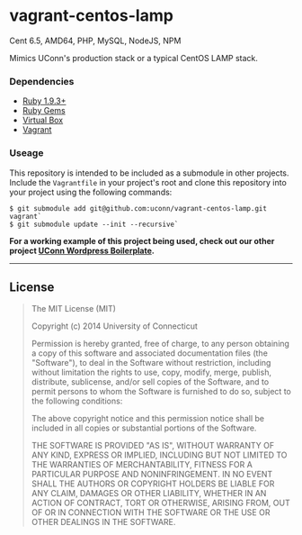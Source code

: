 vagrant-centos-lamp
=================

Cent 6.5, AMD64, PHP, MySQL, NodeJS, NPM

Mimics UConn's production stack or a typical CentOS LAMP stack.

### Dependencies

* [Ruby 1.9.3+](http://ruby-lang.org/)
* [Ruby Gems](http://rubygems.org/)
* [Virtual Box](https://www.virtualbox.org/)
* [Vagrant](https://www.vagrantup.com/)

### Useage

This repository is intended to be included as a submodule in other projects. Include the `Vagrantfile` in your project's root and clone this repository into your project using the following commands:

    $ git submodule add git@github.com:uconn/vagrant-centos-lamp.git vagrant`
    $ git submodule update --init --recursive`

__For a working example of this project being used, check out our other project [UConn Wordpress Boilerplate](https://github.com/uconn/uconn-wordpress-boilerplate).__

---

## License

> The MIT License (MIT)
>
> Copyright (c) 2014 University of Connecticut
>
> Permission is hereby granted, free of charge, to any person obtaining a copy
> of this software and associated documentation files (the "Software"), to deal
> in the Software without restriction, including without limitation the rights
> to use, copy, modify, merge, publish, distribute, sublicense, and/or sell
> copies of the Software, and to permit persons to whom the Software is
> furnished to do so, subject to the following conditions:
>
> The above copyright notice and this permission notice shall be included in all
> copies or substantial portions of the Software.
>
> THE SOFTWARE IS PROVIDED "AS IS", WITHOUT WARRANTY OF ANY KIND, EXPRESS OR
> IMPLIED, INCLUDING BUT NOT LIMITED TO THE WARRANTIES OF MERCHANTABILITY,
> FITNESS FOR A PARTICULAR PURPOSE AND NONINFRINGEMENT. IN NO EVENT SHALL THE
> AUTHORS OR COPYRIGHT HOLDERS BE LIABLE FOR ANY CLAIM, DAMAGES OR OTHER
> LIABILITY, WHETHER IN AN ACTION OF CONTRACT, TORT OR OTHERWISE, ARISING FROM,
> OUT OF OR IN CONNECTION WITH THE SOFTWARE OR THE USE OR OTHER DEALINGS IN THE
> SOFTWARE.
